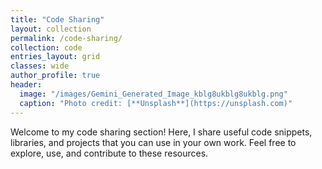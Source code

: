 ```yaml
---
title: "Code Sharing"
layout: collection
permalink: /code-sharing/
collection: code
entries_layout: grid
classes: wide
author_profile: true
header:
  image: "/images/Gemini_Generated_Image_kblg8ukblg8ukblg.png"
  caption: "Photo credit: [**Unsplash**](https://unsplash.com)"
---
```


Welcome to my code sharing section! Here, I share useful code snippets, libraries, and projects that you can use in your own work. Feel free to explore, use, and contribute to these resources.
